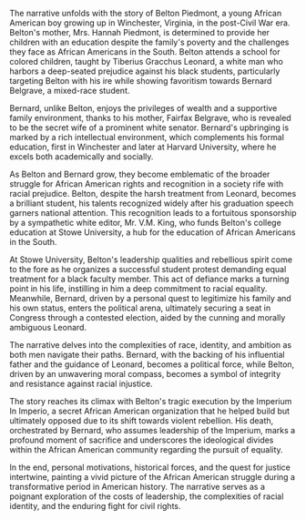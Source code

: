 The narrative unfolds with the story of Belton Piedmont, a young African American boy growing up in Winchester, Virginia, in the post-Civil War era. Belton's mother, Mrs. Hannah Piedmont, is determined to provide her children with an education despite the family's poverty and the challenges they face as African Americans in the South. Belton attends a school for colored children, taught by Tiberius Gracchus Leonard, a white man who harbors a deep-seated prejudice against his black students, particularly targeting Belton with his ire while showing favoritism towards Bernard Belgrave, a mixed-race student.

Bernard, unlike Belton, enjoys the privileges of wealth and a supportive family environment, thanks to his mother, Fairfax Belgrave, who is revealed to be the secret wife of a prominent white senator. Bernard's upbringing is marked by a rich intellectual environment, which complements his formal education, first in Winchester and later at Harvard University, where he excels both academically and socially.

As Belton and Bernard grow, they become emblematic of the broader struggle for African American rights and recognition in a society rife with racial prejudice. Belton, despite the harsh treatment from Leonard, becomes a brilliant student, his talents recognized widely after his graduation speech garners national attention. This recognition leads to a fortuitous sponsorship by a sympathetic white editor, Mr. V.M. King, who funds Belton's college education at Stowe University, a hub for the education of African Americans in the South.

At Stowe University, Belton's leadership qualities and rebellious spirit come to the fore as he organizes a successful student protest demanding equal treatment for a black faculty member. This act of defiance marks a turning point in his life, instilling in him a deep commitment to racial equality. Meanwhile, Bernard, driven by a personal quest to legitimize his family and his own status, enters the political arena, ultimately securing a seat in Congress through a contested election, aided by the cunning and morally ambiguous Leonard.

The narrative delves into the complexities of race, identity, and ambition as both men navigate their paths. Bernard, with the backing of his influential father and the guidance of Leonard, becomes a political force, while Belton, driven by an unwavering moral compass, becomes a symbol of integrity and resistance against racial injustice.

The story reaches its climax with Belton's tragic execution by the Imperium In Imperio, a secret African American organization that he helped build but ultimately opposed due to its shift towards violent rebellion. His death, orchestrated by Bernard, who assumes leadership of the Imperium, marks a profound moment of sacrifice and underscores the ideological divides within the African American community regarding the pursuit of equality.

In the end, personal motivations, historical forces, and the quest for justice intertwine, painting a vivid picture of the African American struggle during a transformative period in American history. The narrative serves as a poignant exploration of the costs of leadership, the complexities of racial identity, and the enduring fight for civil rights.
